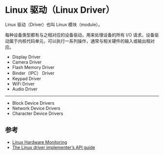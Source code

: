 # Linux 驱动（Linux Driver）

Linux 驱动（Driver）也叫 Linux 模块（module）。

每种设备类型都有与之相对应的设备驱动，用来处理设备的所有 I/O 请求。设备驱动属于内核代码单元，可以执行一系列操作，通常与相关硬件的输入或输出相对应。

* Display Driver
* Camera Driver
* Flash Memory Driver
* Binder（IPC） Driver
* Keypad Driver
* WiFi Driver
* Audio Driver

---

* Block Device Drivers
* Network Device Drivers
* Character Device Drivers

## 参考

* [Linux Hardware Monitoring](https://www.kernel.org/doc/html/latest/hwmon/index.html)
* [The Linux driver implementer’s API guide](https://www.kernel.org/doc/html/latest/driver-api/index.html)